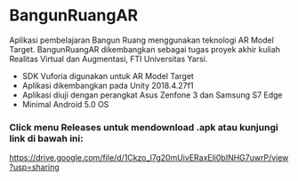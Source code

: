 # BangunRuangAR
Aplikasi pembelajaran Bangun Ruang menggunakan teknologi AR Model Target.
BangunRuangAR dikembangkan sebagai tugas proyek akhir kuliah Realitas Virtual dan Augmentasi, FTI Universitas Yarsi.

- SDK Vuforia digunakan untuk AR Model Target
- Aplikasi dikembangkan pada Unity 2018.4.27f1
- Aplikasi diuji dengan perangkat Asus Zenfone 3 dan Samsung S7 Edge
- Minimal Android 5.0 OS

### Click menu Releases untuk mendownload .apk atau kunjungi link di bawah ini:
https://drive.google.com/file/d/1Ckzo_l7g20mUivERaxEli0bINHG7uwrP/view?usp=sharing
